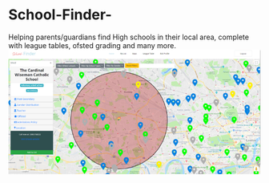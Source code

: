 # School-Finder-
Helping parents/guardians find High schools in their local area, complete with league tables, ofsted grading and many more.
![Image not found](https://github.com/LiibanM/School-Finder-/blob/master/images/Picture1.png)
